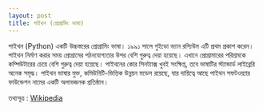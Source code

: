 ```yaml
---
layout: post
title: পাইথন (প্রোগ্রামিং ভাষা)
---
```

পাইথন (Python) একটি উচ্চস্তরের প্রোগ্রামিং ভাষা। ১৯৯১ সালে গুইডো ভ্যান রস্যিউম এটি প্রথম প্রকাশ করেন। পাইথন নির্মাণ করার সময় প্রোগ্রামের পঠনযোগ্যতার উপর বেশি গুরুত্ব দেয়া হয়েছে। এখানে প্রোগ্রামারের পরিশ্রমকে কম্পিউটারের চেয়ে বেশি গুরুত্ব দেয়া হয়েছে। পাইথনের কোর সিনট্যাক্স খুবই সংক্ষিপ্ত, তবে ভাষাটির স্ট্যান্ডার্ড লাইব্রেরি অনেক সমৃদ্ধ। 
পাইথন ভাষার মুক্ত, কমিউনিটি-ভিত্তিক উন্নয়ন মডেল রয়েছে, যার দায়িত্বে আছে পাইথন সফটওয়্যার ফাউন্ডেশন নামের একটি অলাভজনক প্রতিষ্ঠান। 

তথ্যসূত্র : [Wikipedia](https://bn.wikipedia.org/wiki/%E0%A6%AA%E0%A6%BE%E0%A6%87%E0%A6%A5%E0%A6%A8_(%E0%A6%AA%E0%A7%8D%E0%A6%B0%E0%A7%8B%E0%A6%97%E0%A7%8D%E0%A6%B0%E0%A6%BE%E0%A6%AE%E0%A6%BF%E0%A6%82_%E0%A6%AD%E0%A6%BE%E0%A6%B7%E0%A6%BE))
